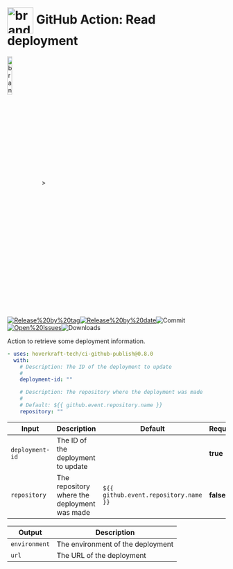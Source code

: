 <!-- start title -->

# <img src=".github/ghadocs/branding.svg" width="60px" align="center" alt="branding<icon:list color:blue>" /> GitHub Action: Read deployment

<!-- end title -->
<!--
// jscpd:ignore-start
-->
<!-- start branding -->

<img src=".github/ghadocs/branding.svg" width="15%" align="center" alt="branding<icon:list color:blue>" />
><!-- end branding -->
<!-- markdownlint-disable MD013 -->
<!-- start badges -->

<a href="https%3A%2F%2Fgithub.com%2Fhoverkraft-tech%2Fci-github-publish%2Freleases%2Flatest"><img src="https://img.shields.io/github/v/release/hoverkraft-tech/ci-github-publish?display_name=tag&sort=semver&logo=github&style=flat-square" alt="Release%20by%20tag" /></a><a href="https%3A%2F%2Fgithub.com%2Fhoverkraft-tech%2Fci-github-publish%2Freleases%2Flatest"><img src="https://img.shields.io/github/release-date/hoverkraft-tech/ci-github-publish?display_name=tag&sort=semver&logo=github&style=flat-square" alt="Release%20by%20date" /></a><img src="https://img.shields.io/github/last-commit/hoverkraft-tech/ci-github-publish?logo=github&style=flat-square" alt="Commit" /><a href="https%3A%2F%2Fgithub.com%2Fhoverkraft-tech%2Fci-github-publish%2Fissues"><img src="https://img.shields.io/github/issues/hoverkraft-tech/ci-github-publish?logo=github&style=flat-square" alt="Open%20Issues" /></a><img src="https://img.shields.io/github/downloads/hoverkraft-tech/ci-github-publish/total?logo=github&style=flat-square" alt="Downloads" />

<!-- end badges -->
<!-- markdownlint-enable MD013 -->
<!--
// jscpd:ignore-end
-->
<!-- start description -->

Action to retrieve some deployment information.

<!-- end description -->
<!-- start contents -->
<!-- end contents -->
<!-- start usage -->

```yaml
- uses: hoverkraft-tech/ci-github-publish@0.8.0
  with:
    # Description: The ID of the deployment to update
    #
    deployment-id: ""

    # Description: The repository where the deployment was made
    #
    # Default: ${{ github.event.repository.name }}
    repository: ""
```

<!-- end usage -->
<!-- start inputs -->

| **Input**                  | **Description**                              | **Default**                                      | **Required** |
| -------------------------- | -------------------------------------------- | ------------------------------------------------ | ------------ |
| <code>deployment-id</code> | The ID of the deployment to update           |                                                  | **true**     |
| <code>repository</code>    | The repository where the deployment was made | <code>${{ github.event.repository.name }}</code> | **false**    |

<!-- end inputs -->
<!-- start outputs -->

| **Output**               | **Description**                   |
| ------------------------ | --------------------------------- |
| <code>environment</code> | The environment of the deployment |
| <code>url</code>         | The URL of the deployment         |

<!-- end outputs -->
<!-- start [.github/ghadocs/examples/] -->
<!-- end [.github/ghadocs/examples/] -->
